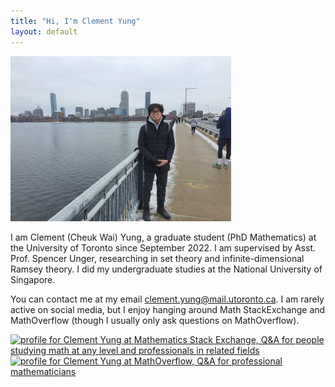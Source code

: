 ```yaml
---
title: "Hi, I'm Clement Yung"
layout: default
---
```


<img src="files/Front_Photo.jpg" alt="Guess why I'm wearing only one glove." style='height: 70%; width: 70%; object-fit: contain'>

I am Clement (Cheuk Wai) Yung, a graduate student (PhD Mathematics) at the University of Toronto since September 2022. I am supervised by Asst. Prof. Spencer Unger, researching in set theory and infinite-dimensional Ramsey theory. I did my undergraduate studies at the National University of Singapore. 

You can contact me at my email [clement.yung@mail.utoronto.ca](mailto:clement.yung@mail.utoronto.ca). I am rarely active on social media, but I enjoy hanging around Math StackExchange and MathOverflow (though I usually only ask questions on MathOverflow). 

<a href="https://math.stackexchange.com/users/620517/clement-yung"><img src="https://math.stackexchange.com/users/flair/620517.png" width="208" height="58" alt="profile for Clement Yung at Mathematics Stack Exchange, Q&amp;A for people studying math at any level and professionals in related fields" title="profile for Clement Yung at Mathematics Stack Exchange, Q&amp;A for people studying math at any level and professionals in related fields"></a>
<a href="https://mathoverflow.net/users/146831/clement-yung"><img src="https://mathoverflow.net/users/flair/146831.png" width="208" height="58" alt="profile for Clement Yung at MathOverflow, Q&amp;A for professional mathematicians" title="profile for Clement Yung at MathOverflow, Q&amp;A for professional mathematicians"></a>